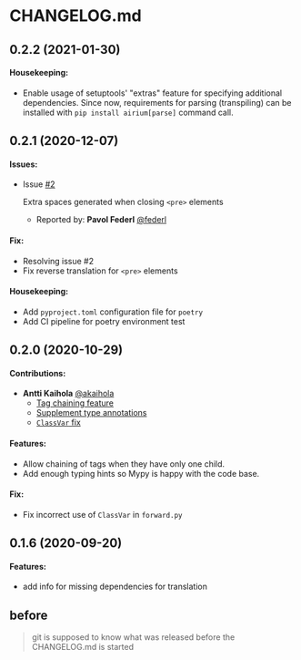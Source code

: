 # CHANGELOG.md

## 0.2.2 (2021-01-30)

#### Housekeeping:
- Enable usage of setuptools' "extras" feature for specifying additional dependencies.
  Since now, requirements for parsing (transpiling) can be installed with
  `pip install airium[parse]` command call.

## 0.2.1 (2020-12-07)

#### Issues:

- Issue [#2](https://gitlab.com/kamichal/airium/-/issues/2)

  Extra spaces generated when closing `<pre>` elements
    - Reported by: **Pavol Federl** [@federl](https://gitlab.com/federl)

#### Fix:

- Resolving issue #2
- Fix reverse translation for `<pre>` elements

#### Housekeeping:

- Add `pyproject.toml` configuration file for `poetry`
- Add CI pipeline for poetry environment test

## 0.2.0 (2020-10-29)

#### Contributions:

- **Antti Kaihola** [@akaihola](https://gitlab.com/akaihola)
    - [Tag chaining feature](https://gitlab.com/kamichal/airium/-/merge_requests/4)
    - [Supplement type annotations](https://gitlab.com/kamichal/airium/-/merge_requests/2)
    - [`ClassVar` fix](https://gitlab.com/kamichal/airium/-/merge_requests/1)

#### Features:

- Allow chaining of tags when they have only one child.
- Add enough typing hints so Mypy is happy with the code base.

#### Fix:

- Fix incorrect use of `ClassVar` in `forward.py`

## 0.1.6 (2020-09-20)

#### Features:

- add info for missing dependencies for translation

## before

> git is supposed to know what was released before the CHANGELOG.md is started

